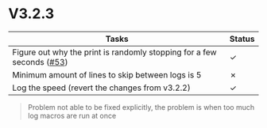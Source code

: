 # V3.2.3

| Tasks | Status |
| ----- | ------ |
| Figure out why the print is randomly stopping for a few seconds ([#53](https://github.com/T9Air/Klipper_Power_Resume/issues/53)) | &check; |
| Minimum amount of lines to skip between logs is 5 | &cross; |
| Log the speed (revert the changes from v3.2.2) | &check; |

> Problem not able to be fixed explicitly, the problem is when too much log macros are run at once
